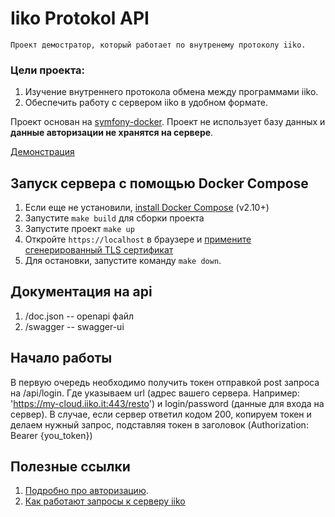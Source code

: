 # Iiko Protokol API

    Проект демостратор, который работает по внутренему протоколу iiko.
 


### Цели проекта: 

1. Изучение внутреннего протокола обмена между программами iiko.  
2. Обеспечить работу с сервером iiko в удобном формате. 


Проект основан на [symfony-docker](https://github.com/dunglas/symfony-docker).
Проект не использует базу данных и __данные авторизации не хранятся на сервере__.

[Демонстрация](http://ikp.vladimir-sobolev.ru/swagger)


## Запуск сервера с помощью Docker Compose 

1. Если еще не установили, [install Docker Compose](https://docs.docker.com/compose/install/) (v2.10+)
2. Запустите `make build` для сборки проекта 
3. Запустите проект `make up` 
4. Откройте `https://localhost` в браузере и  [примените сгенерированный  TLS сертификат](https://stackoverflow.com/a/15076602/1352334)
5. Для остановки,  запустите команду `make down`.

## Документация на api 
1. /doc.json --  openapi файл 
2. /swagger --  swagger-ui

 
## Начало работы
 В первую очередь необходимо получить токен отправкой post запроса на /api/login. Где указываем url (адрес вашего сервера. Например: 'https://my-cloud.iiko.it:443/resto')
 и login/password (данные для входа на сервер). В случае, если сервер ответил кодом 200, копируем токен и     
делаем нужный запрос, подставляя токен в заголовок (Authorization: Bearer {you_token})

## Полезные ссылки

1. [Подробно про авторизацию](docs/auth.md). 
2. [Как работают запросы к серверу iiko](docs/iiko_request.md) 

